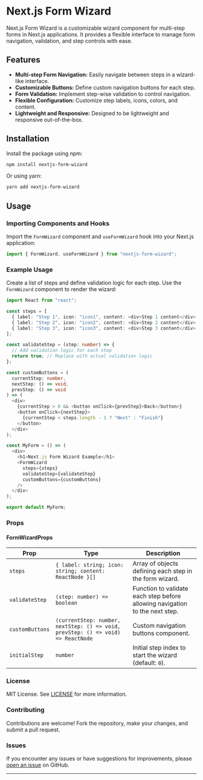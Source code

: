 # Next.js Form Wizard

Next.js Form Wizard is a customizable wizard component for multi-step forms in Next.js applications. It provides a flexible interface to manage form navigation, validation, and step controls with ease.

## Features

- **Multi-step Form Navigation:** Easily navigate between steps in a wizard-like interface.
- **Customizable Buttons:** Define custom navigation buttons for each step.
- **Form Validation:** Implement step-wise validation to control navigation.
- **Flexible Configuration:** Customize step labels, icons, colors, and content.
- **Lightweight and Responsive:** Designed to be lightweight and responsive out-of-the-box.

## Installation

Install the package using npm:

```bash
npm install nextjs-form-wizard
```

Or using yarn:

```bash
yarn add nextjs-form-wizard
```

## Usage

### Importing Components and Hooks

Import the `FormWizard` component and `useFormWizard` hook into your Next.js application:

```typescript
import { FormWizard, useFormWizard } from "nextjs-form-wizard";
```

### Example Usage

Create a list of steps and define validation logic for each step. Use the `FormWizard` component to render the wizard:

```typescript
import React from "react";

const steps = [
  { label: "Step 1", icon: "icon1", content: <div>Step 1 content</div> },
  { label: "Step 2", icon: "icon2", content: <div>Step 2 content</div> },
  { label: "Step 3", icon: "icon3", content: <div>Step 3 content</div> },
];

const validateStep = (step: number) => {
  // Add validation logic for each step
  return true; // Replace with actual validation logic
};

const customButtons = (
  currentStep: number,
  nextStep: () => void,
  prevStep: () => void
) => (
  <div>
    {currentStep > 0 && <button onClick={prevStep}>Back</button>}
    <button onClick={nextStep}>
      {currentStep < steps.length - 1 ? "Next" : "Finish"}
    </button>
  </div>
);

const MyForm = () => (
  <div>
    <h1>Next.js Form Wizard Example</h1>
    <FormWizard
      steps={steps}
      validateStep={validateStep}
      customButtons={customButtons}
    />
  </div>
);

export default MyForm;
```

### Props

#### FormWizardProps

| Prop            | Type                                                                             | Description                                                                 |
| --------------- | -------------------------------------------------------------------------------- | --------------------------------------------------------------------------- |
| `steps`         | `{ label: string; icon: string; content: ReactNode }[]`                          | Array of objects defining each step in the form wizard.                     |
| `validateStep`  | `(step: number) => boolean`                                                      | Function to validate each step before allowing navigation to the next step. |
| `customButtons` | `(currentStep: number, nextStep: () => void, prevStep: () => void) => ReactNode` | Custom navigation buttons component.                                        |
| `initialStep`   | `number`                                                                         | Initial step index to start the wizard (default: `0`).                      |

### License

MIT License. See [LICENSE](./LICENSE) for more information.

### Contributing

Contributions are welcome! Fork the repository, make your changes, and submit a pull request.

### Issues

If you encounter any issues or have suggestions for improvements, please [open an issue](link-to-your-issues-page) on GitHub.

---

